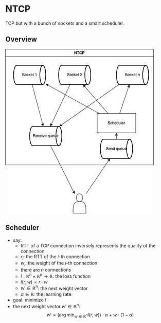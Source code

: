 # NTCP

TCP but with a bunch of sockets and a smart scheduler.

## Overview

![arch](img/arch.drawio.png)

## Scheduler

- say:
  - RTT of a TCP connection inversely represents the quality of the connection
  - $r_i$: the RTT of the $i$-th connection
  - $w_i$: the weight of the $i$-th connection
  - there are $n$ connections
  - $l : \mathbb{R}^n \times \mathbb{R}^n \to \mathbb{R}$: the loss function
  - $l(r, w) = r \cdot w$
  - $w' \in \mathbb{R}^n$: the next weight vector
  - $\alpha \in \mathbb{R}$: the learning rate
- goal: minimize $l$
- the next weight vector $w' \in \mathbb{R}^n$:
  $$
  w' = \left (\arg\min_{w \in \mathbb{R}^n} l(r, w) \right) \cdot \alpha + w \cdot (1 - \alpha)
  $$
